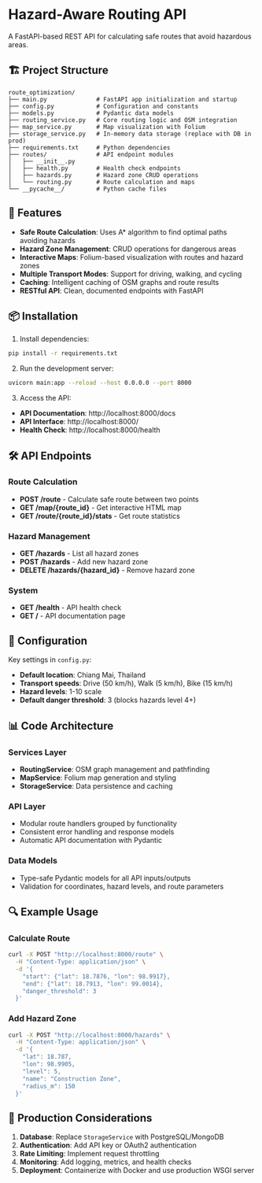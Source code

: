 # Hazard-Aware Routing API

A FastAPI-based REST API for calculating safe routes that avoid hazardous areas.

## 🏗️ Project Structure

```
route_optimization/
├── main.py              # FastAPI app initialization and startup
├── config.py            # Configuration and constants
├── models.py            # Pydantic data models
├── routing_service.py   # Core routing logic and OSM integration
├── map_service.py       # Map visualization with Folium
├── storage_service.py   # In-memory data storage (replace with DB in prod)
├── requirements.txt     # Python dependencies
├── routes/              # API endpoint modules
│   ├── __init__.py
│   ├── health.py        # Health check endpoints
│   ├── hazards.py       # Hazard zone CRUD operations
│   └── routing.py       # Route calculation and maps
└── __pycache__/         # Python cache files
```

## 🚀 Features

- **Safe Route Calculation**: Uses A* algorithm to find optimal paths avoiding hazards
- **Hazard Zone Management**: CRUD operations for dangerous areas
- **Interactive Maps**: Folium-based visualization with routes and hazard zones
- **Multiple Transport Modes**: Support for driving, walking, and cycling
- **Caching**: Intelligent caching of OSM graphs and route results
- **RESTful API**: Clean, documented endpoints with FastAPI

## 📦 Installation

1. Install dependencies:
```bash
pip install -r requirements.txt
```

2. Run the development server:
```bash
uvicorn main:app --reload --host 0.0.0.0 --port 8000
```

3. Access the API:
- **API Documentation**: http://localhost:8000/docs
- **API Interface**: http://localhost:8000/
- **Health Check**: http://localhost:8000/health

## 🛠️ API Endpoints

### Route Calculation
- **POST /route** - Calculate safe route between two points
- **GET /map/{route_id}** - Get interactive HTML map
- **GET /route/{route_id}/stats** - Get route statistics

### Hazard Management
- **GET /hazards** - List all hazard zones
- **POST /hazards** - Add new hazard zone
- **DELETE /hazards/{hazard_id}** - Remove hazard zone

### System
- **GET /health** - API health check
- **GET /** - API documentation page

## 🔧 Configuration

Key settings in `config.py`:
- **Default location**: Chiang Mai, Thailand
- **Transport speeds**: Drive (50 km/h), Walk (5 km/h), Bike (15 km/h)
- **Hazard levels**: 1-10 scale
- **Default danger threshold**: 3 (blocks hazards level 4+)

## 📊 Code Architecture

### Services Layer
- **RoutingService**: OSM graph management and pathfinding
- **MapService**: Folium map generation and styling
- **StorageService**: Data persistence and caching

### API Layer
- Modular route handlers grouped by functionality
- Consistent error handling and response models
- Automatic API documentation with Pydantic

### Data Models
- Type-safe Pydantic models for all API inputs/outputs
- Validation for coordinates, hazard levels, and route parameters

## 🔍 Example Usage

### Calculate Route
```bash
curl -X POST "http://localhost:8000/route" \
  -H "Content-Type: application/json" \
  -d '{
    "start": {"lat": 18.7876, "lon": 98.9917},
    "end": {"lat": 18.7913, "lon": 99.0014},
    "danger_threshold": 3
  }'
```

### Add Hazard Zone
```bash
curl -X POST "http://localhost:8000/hazards" \
  -H "Content-Type: application/json" \
  -d '{
    "lat": 18.787,
    "lon": 98.9905,
    "level": 5,
    "name": "Construction Zone",
    "radius_m": 150
  }'
```

## 🚧 Production Considerations

1. **Database**: Replace `StorageService` with PostgreSQL/MongoDB
2. **Authentication**: Add API key or OAuth2 authentication
3. **Rate Limiting**: Implement request throttling
4. **Monitoring**: Add logging, metrics, and health checks
5. **Deployment**: Containerize with Docker and use production WSGI server